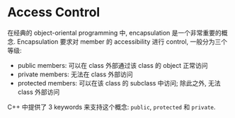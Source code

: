 # Access Control

在经典的 object-oriental programming 中, encapsulation 是一个非常重要的概念.
Encapsulation 要求对 member 的 accessibility 进行 control, 一般分为三个等级:
- public members: 可以在 class 外部通过该 class 的 object 正常访问
- private members: 无法在 class 外部访问
- protected members: 可以在该 class 的 subclass 中访问;
除此之外, 无法 class 外部访问

C++ 中提供了 3 keywords 来支持这个概念: `public`, `protected` 和 `private`.
